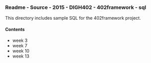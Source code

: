 ### Readme - Source - 2015 - DIGH402 - 402framework - sql

This directory includes sample SQL for the 402framework project.

#### Contents
* week 3
* week 7
* week 10
* week 13
